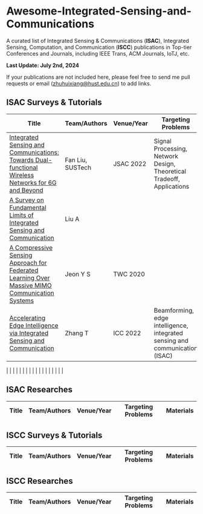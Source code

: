 # Awesome-Integrated-Sensing-and-Communications
A curated list of Integrated Sensing &amp; Communications (**ISAC**), Integrated Sensing, Computation, and Communication (**ISCC**) publications in Top-tier Conferences and Journals, including IEEE Trans, ACM Journals, IoTJ, etc. 

**Last Update: July 2nd, 2024**

If your publications are not included here, please feel free to send me pull requests or email (zhuhuixiang@hust.edu.cn) to add links.


## ISAC Surveys & Tutorials
| Title  | Team/Authors | Venue/Year |  Targeting Problems | Materials |
| ------------- | ------------- | ------------- | ------------- | ------------- |
| [Integrated Sensing and Communications: Towards Dual-functional Wireless Networks for 6G and Beyond](https://ieeexplore.ieee.org/abstract/document/9737357)  | Fan Liu, SUSTech | JSAC 2022 |  Signal Processing, Network Design, Theoretical Tradeoff, Applications |   |
| [A Survey on Fundamental Limits of Integrated Sensing and Communication](https://ieeexplore.ieee.org/abstract/document/9705498)  | Liu A |  |   |   |
| [A Compressive Sensing Approach for Federated Learning Over Massive MIMO Communication Systems](https://ieeexplore.ieee.org/stamp/stamp.jsp?tp=&arnumber=9269459)  | Jeon Y S | TWC 2020 |   |   |
| [Accelerating Edge Intelligence via Integrated Sensing and Communication](https://ieeexplore.ieee.org/stamp/stamp.jsp?tp=&arnumber=9839016)  | Zhang T | ICC 2022 | Beamforming, edge intelligence, integrated sensing and communication (ISAC)  |   |

| []()  |  |  |   |   |
| []()  |  |  |   |   |
| []()  |  |  |   |   |

## ISAC Researches
| Title  | Team/Authors | Venue/Year |  Targeting Problems | Materials |
| ------------- | ------------- | ------------- | ------------- | ------------- |


## ISCC Surveys & Tutorials
| Title  | Team/Authors | Venue/Year |  Targeting Problems | Materials |
| ------------- | ------------- | ------------- | ------------- | ------------- |

## ISCC Researches
| Title  | Team/Authors | Venue/Year |  Targeting Problems | Materials |
| ------------- | ------------- | ------------- | ------------- | ------------- |
